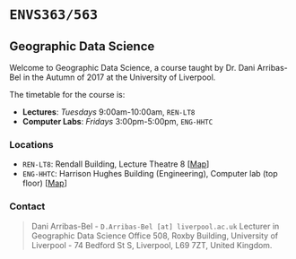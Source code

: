 
# `ENVS363/563`

## Geographic Data Science

Welcome to Geographic Data Science, a course taught by Dr. Dani Arribas-Bel in the Autumn of 2017 at the University of Liverpool.

The timetable for the course is:

* **Lectures**: *Tuesdays* 9:00am-10:00am, `REN-LT8`
* **Computer Labs**: *Fridays* 3:00pm-5:00pm, `ENG-HHTC`

### Locations

* `REN-LT8`: Rendall Building, Lecture Theatre 8 [[Map](http://www.openstreetmap.org/?mlat=53.40187&mlon=-2.96573#map=18/53.40187/-2.96573)]
* `ENG-HHTC`: Harrison Hughes Building (Engineering), Computer lab (top floor) [[Map](http://www.openstreetmap.org/?mlat=53.40640&mlon=-2.96744#map=18/53.40640/-2.96744)]

### Contact

> Dani Arribas-Bel - `D.Arribas-Bel [at] liverpool.ac.uk`
> Lecturer in Geographic Data Science
> Office 508, Roxby Building, 
> University of Liverpool - 74 Bedford St S, 
> Liverpool, L69 7ZT, 
> United Kingdom.

